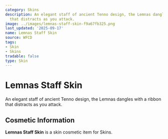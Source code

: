 ```yaml
---
category: Skins
description: An elegant staff of ancient Tenno design, the Lemnas dangles with a ribbon
  that distracts as you attack.
image: ../images/lemnas-staff-skin-f9a67fb325.png
last_updated: '2025-09-17'
name: Lemnas Staff Skin
source: WFCD
tags:
- Skin
- Skins
tradable: false
type: Skin
---
```


# Lemnas Staff Skin

An elegant staff of ancient Tenno design, the Lemnas dangles with a ribbon that distracts as you attack.

## Cosmetic Information

**Lemnas Staff Skin** is a skin cosmetic item for Skins.

